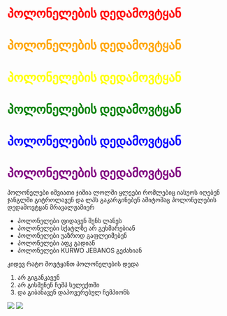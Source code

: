 <html>
<title>პოლონელების დედისტყვნა </title>    
<head>
<h1 style="color:red ;">პოლონელების დედამოვტყან</h1>
<h1 style="color: orange;">პოლონელების დედამოვტყან</h1> 
<h1 style="color: yellow;">პოლონელების დედამოვტყან</h1>   
<h1 style="color:green ">პოლონელების დედამოვტყან</h1>
<h1 style="color:blue">პოლონელების დედამოვტყან</h1>
<h1 style="color: purple">პოლონელების დედამოვტყან</h1> 
<p>პოლონელები იშვიათი ჯიშია ლოლში ყლეები რომლებიც იასუოს იღებენ ჯანგლში გიტროლავენ და ლპს გაკარგინებენ ამიტომაც პოლონელების დედამოვტყან მრავალჟამიერ  </p>
<ul>
 <li>პოლონელები ფიდავენ შენს ლანეს</li>
 <li>პოლონელები სქატლზე არ გეხმარებიან</li>
 <li>პოლონელები უაზროდ გაფლეიმებენ</li>
 <li>პოლონელები აფკ გადიან</li>
 <li>პოლონელები KURWO JEBANOS გეძახიან</li>
</ul>
<P style="background-color: transparent;">კიდევ რატო მოვტყანთ პოლონელების დედა</P>
<ol>
 <li>არ გიგანკავენ</li>
 <li>არ გისმენენ ჩემპ სელექთში </li> 
 <li>და გიბანავენ დაჰოვერებულ ჩემპიონს </li>


</ol>
<img src="New folder/Gay_Pride_Flag.svg.png" >  <img src="New folder/IMG_20210625_201418.jpg"     >
</head>
<body>
    </body>
</html>

